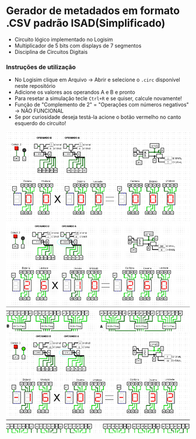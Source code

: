 
# Gerador de metadados em formato .CSV padrão ISAD(Simplificado)
* Circuito lógico implementado no Logisim
* Multiplicador de 5 bits com displays de 7 segmentos
* Disciplina de Circuitos Digitais

### Instruções de utilização
* No Logisim clique em Arquivo -> Abrir e selecione o ``.circ`` disponível neste repositório
* Adicione os valores aos operandos A e B e pronto 
* Para resetar a simulação tecle ``Ctrl+R`` e se quiser, calcule novamente!
* Função de "Complemento de 2" = "Operações com números negativos" -> NÃO FUNCIONAL
* Se por curiosidade deseja testá-la acione o botão vermelho no canto esquerdo do circuito!

![img](https://github.com/ClaitonDenardi/5Bit-Multiplier.circ/blob/master/img1.PNG)
![img](https://github.com/ClaitonDenardi/5Bit-Multiplier.circ/blob/master/img2.PNG)
![img](https://github.com/ClaitonDenardi/5Bit-Multiplier.circ/blob/master/img3.PNG)

